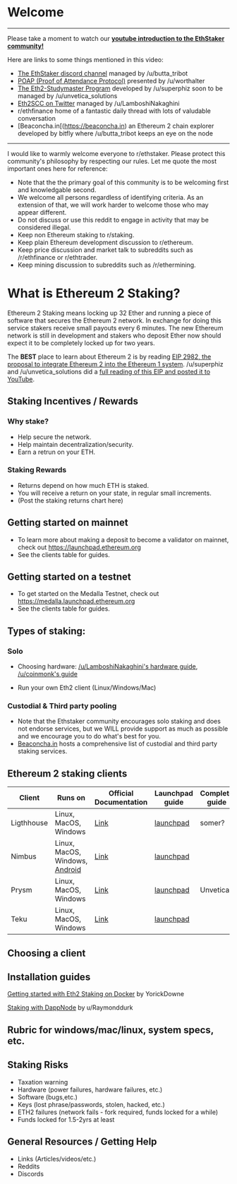 # Welcome

---
Please take a moment to watch our **[youtube introduction to the EthStaker community!](https://www.youtube.com/watch?v=FHvtPIV9QGc)**

Here are links to some things mentioned in this video:

* [The EthStaker discord channel](http://invite.gg/ethstaker) managed by /u/butta_tribot
* [POAP (Proof of Attendance Protocol)](https://app.poap.xyz) presented by /u/worthalter
* [The Eth2-Studymaster Program](https://reddit.com/r/ethstaker/wiki/studymaster) developed by /u/superphiz soon to be managed by /u/unvetica_solutions
* [Eth2SCC on Twitter](https://twitter.com/eth2scc) managed by /u/LamboshiNakaghini
* r/ethfinance home of a fantastic daily thread with lots of valudable conversation
* [Beaconcha.in[(https://beaconcha.in) an Ethereum 2 chain explorer developed by bitfly where /u/butta_tribot keeps an eye on the node

---
I would like to warmly welcome everyone to r/ethstaker. Please protect this community's philosophy by respecting our rules. Let me quote the most important ones here for reference:
    
* Note that the the primary goal of this community is to be welcoming first and knowledgable second.
* We welcome all persons regardless of identifying criteria. As an extension of that, we will work harder to welcome those who may appear different.
* Do not discuss or use this reddit to engage in activity that may be considered illegal.
* Keep non Ethereum staking to r/staking.
* Keep plain Ethereum development discussion to r/ethereum.
* Keep price discussion and market talk to subreddits such as /r/ethfinance or r/ethtrader.
* Keep mining discussion to subreddits such as /r/ethermining.

# What is Ethereum 2 Staking?

Ethereum 2 Staking means locking up 32 Ether and running a piece of software that secures the Ethereum 2 network. In exchange for doing this service stakers receive small payouts every 6 minutes. The new Ethereum network is still in development and stakers who deposit Ether now should expect it to be completely locked up for two years.

The **BEST** place to learn about Ethereum 2 is by reading [EIP 2982, the proposal to integrate Ethereum 2 into the Ethereum 1 system](https://github.com/ethereum/EIPs/blob/5dc1b8ddd645af01c81da8817b6bcc8ff883b9d6/EIPS/eip-2982.md). /u/superphiz and /u/unvetica_solutions did a [full reading of this EIP and posted it to YouTube](https://www.youtube.com/watch?v=6_yW7mb6glQ).

## Staking Incentives / Rewards 
### Why stake? 
- Help secure the network. 
- Help maintain decentralization/security. 
- Earn a retrun on your ETH.

### Staking Rewards
- Returns depend on how much ETH is staked.
- You will receive a return on your state, in regular small increments.
- (Post the staking returns chart here)

## Getting started on mainnet

* To learn more about making a deposit to become a validator on mainnet, check out https://launchpad.ethereum.org
* See the clients table for guides.

## Getting started on a testnet

* To get started on the Medalla Testnet, check out https://medalla.launchpad.ethereum.org
* See the clients table for guides.

## Types of staking:
### Solo
- Choosing hardware: [/u/LamboshiNakaghini's hardware guide](https://www.reddit.com/r/ethstaker/comments/j3mlup/a_slightly_updated_look_at_hardware_for_staking/), [/u/coinmonk's guide](https://medium.com/coinmonks/what-hardware-for-an-ethereum-2-0-validator-e8f5f89de43e) 

- Run your own Eth2 client (Linux/Windows/Mac)
### Custodial & Third party pooling
- Note that the Ethstaker community encourages solo staking and does not endorse services, but we WILL provide support as much as possible and we encourage you to do what's best for you.
- [Beaconcha.in](https://beaconcha.in/stakingServices) hosts a comprehensive list of custodial and third party staking services.


## Ethereum 2 staking clients

|Client|Runs on|Official Documentation|Launchpad guide|Complete guide|Video|
|---|---|---|---|---|---|
|Ligthhouse| Linux, MacOS, Windows | [Link](https://lighthouse-book.sigmaprime.io/) | [launchpad](https://launchpad.ethereum.org/lighthouse) | somer? | somer?  |
|Nimbus| Linux, MacOS, Windows, [Android](https://our.status.im/building-nimbus-on-android/) | [Link](https://status-im.github.io/nim-beacon-chain/) | [launchpad](https://launchpad.ethereum.org/nimbus) |  |  |
|Prysm| Linux, MacOS, Windows | [Link](https://docs.prylabs.network/docs/) | [launchpad](https://launchpad.ethereum.org/prysm) | Unvetica | Unvetica |
|Teku| Linux, MacOS, Windows | [Link](https://docs.teku.pegasys.tech/en/latest/) | [launchpad](https://launchpad.ethereum.org/teku) |  |  |

## Choosing a client

## Installation guides

[Getting started with Eth2 Staking on Docker](https://www.youtube.com/watch?v=YxrsJO4Wra8) by YorickDowne

[Staking with DappNode](https://medium.com/@RaymondDurk/how-to-stake-for-ethereum-2-0-with-dappnode-231fa7689c02) by u/Raymonddurk

## Rubric for windows/mac/linux, system specs, etc.

## Staking Risks
- Taxation warning
- Hardware (power failures, hardware failures, etc.)
- Software (bugs,etc.)
- Keys (lost phrase/passwords, stolen, hacked, etc.)
- ETH2 failures (network fails - fork required, funds locked for a while)
- Funds locked for 1.5-2yrs at least

## General Resources / Getting Help
- Links (Articles/videos/etc.)
- Reddits
- Discords
